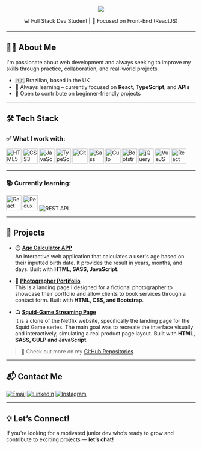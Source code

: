 <!-- Banner opcional -->
<p align="center">
  <img src="https://capsule-render.vercel.app/api?type=wave&color=0E76A8&height=200&section=header&text=Lucas%20Vitareli&fontSize=40&fontColor=ffffff" />
</p>
<p align="center">💻 Full Stack Dev Student | 🎯 Focused on Front-End (ReactJS)</p>

---

## 🧑‍💻 About Me

I'm passionate about web development and always seeking to improve my skills through practice, collaboration, and real-world projects.

- 🇧🇷 Brazilian, based in the UK  
- 🧠 Always learning – currently focused on **React**, **TypeScript**, and **APIs**  
- 🤝 Open to contribute on beginner-friendly projects

---

## 🛠️ Tech Stack

### ✅ What I work with:

<p align="left">
  <img src="https://cdn.jsdelivr.net/gh/devicons/devicon/icons/html5/html5-original.svg" width="40" title="HTML5"/>
  <img src="https://cdn.jsdelivr.net/gh/devicons/devicon/icons/css3/css3-original.svg" width="40" title="CSS3"/>
  <img src="https://cdn.jsdelivr.net/gh/devicons/devicon/icons/javascript/javascript-original.svg" width="40" title="JavaScript"/>
  <img src="https://cdn.jsdelivr.net/gh/devicons/devicon/icons/typescript/typescript-original.svg" width="40" title="TypeScript"/>
  <img src="https://cdn.jsdelivr.net/gh/devicons/devicon/icons/git/git-original.svg" width="40" title="Git"/>
  <img src="https://cdn.jsdelivr.net/gh/devicons/devicon/icons/sass/sass-original.svg" width="40" title="Sass"/>
  <img src="https://cdn.jsdelivr.net/gh/devicons/devicon/icons/gulp/gulp-plain.svg" width="40" title="Gulp"/>
  <img src="https://cdn.jsdelivr.net/gh/devicons/devicon/icons/bootstrap/bootstrap-original.svg" width="40" title="Bootstrap"/>
  <img src="https://cdn.jsdelivr.net/gh/devicons/devicon/icons/jquery/jquery-original.svg" width="40" title="jQuery"/>
  <img src="https://cdn.jsdelivr.net/gh/devicons/devicon/icons/vuejs/vuejs-original.svg" width="40" title="VueJS"/>
  <img src="https://cdn.jsdelivr.net/gh/devicons/devicon/icons/react/react-original.svg" width="40" title="React"/>
</p>

---

### 📚 Currently learning:

<p align="left">
  <img src="https://cdn.jsdelivr.net/gh/devicons/devicon/icons/react/react-original.svg" width="40" title="React"/>
  <img src="https://cdn.jsdelivr.net/gh/devicons/devicon/icons/redux/redux-original.svg" width="40" title="Redux"/>
  <img src="https://img.shields.io/badge/REST%20API-black?style=flat-square&logo=api&logoColor=white" title="REST API"/>
</p>

---

## 🧪 Projects

- ⏱️ [**Age Calculator APP**](https://github.com/lucasvitareli/Age-Calculator-app/tree/main)  
  An interactive web application that calculates a user's age based on their inputted birth date. It provides the result in years, months, and days. Built with **HTML, SASS, JavaScript**.

- 📸 [**Photographer Portifolio**](https://github.com/lucasvitareli/portifolio-fotografo)  
  This is a landing page I designed for a fictional photographer to showcase their portfolio and allow clients to book services through a contact form. Built with **HTML, CSS, and Bootstrap**.

- 📺 [**Squid-Game Streaming Page**](https://github.com/lucasvitareli/squid-game_clone)  
  It is a clone of the Netflix website, specifically the landing page for the Squid Game series. The main goal was to recreate the interface visually and interactively, simulating a real product page layout. Built with **HTML, SASS, GULP and JavaScript**.

> 🔎 Check out more on my [GitHub Repositories](https://github.com/lucasvitareli?tab=repositories)

---

## 📬 Contact Me

[![Email](https://img.shields.io/badge/-Email-D14836?style=flat-square&logo=gmail&logoColor=white)](mailto:lucas.vitareli@hotmail.com)
[![LinkedIn](https://img.shields.io/badge/-LinkedIn-0077B5?style=flat-square&logo=linkedin)](https://www.linkedin.com/in/lucas-vitareli)
[![Instagram](https://img.shields.io/badge/-Instagram-E4405F?style=flat-square&logo=instagram&logoColor=white)](https://www.instagram.com/luvitareli)

---

## 💡 Let’s Connect!
If you're looking for a motivated junior dev who’s ready to grow and contribute to exciting projects — **let’s chat!**
